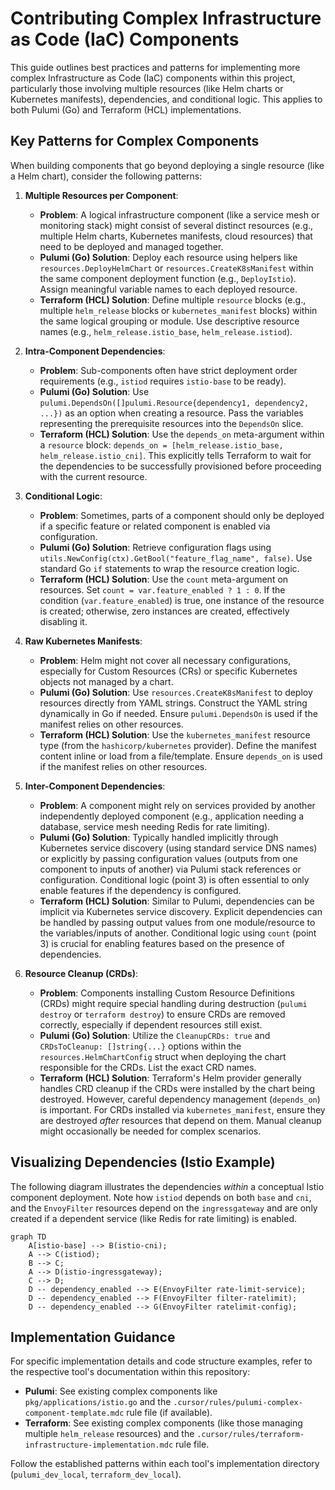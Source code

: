 # Contributing Complex Infrastructure as Code (IaC) Components

This guide outlines best practices and patterns for implementing more complex Infrastructure as Code (IaC) components within this project, particularly those involving multiple resources (like Helm charts or Kubernetes manifests), dependencies, and conditional logic. This applies to both Pulumi (Go) and Terraform (HCL) implementations.

## Key Patterns for Complex Components

When building components that go beyond deploying a single resource (like a Helm chart), consider the following patterns:

1.  **Multiple Resources per Component**:
    *   **Problem**: A logical infrastructure component (like a service mesh or monitoring stack) might consist of several distinct resources (e.g., multiple Helm charts, Kubernetes manifests, cloud resources) that need to be deployed and managed together.
    *   **Pulumi (Go) Solution**: Deploy each resource using helpers like `resources.DeployHelmChart` or `resources.CreateK8sManifest` within the same component deployment function (e.g., `DeployIstio`). Assign meaningful variable names to each deployed resource.
    *   **Terraform (HCL) Solution**: Define multiple `resource` blocks (e.g., multiple `helm_release` blocks or `kubernetes_manifest` blocks) within the same logical grouping or module. Use descriptive resource names (e.g., `helm_release.istio_base`, `helm_release.istiod`).

2.  **Intra-Component Dependencies**:
    *   **Problem**: Sub-components often have strict deployment order requirements (e.g., `istiod` requires `istio-base` to be ready).
    *   **Pulumi (Go) Solution**: Use `pulumi.DependsOn([]pulumi.Resource{dependency1, dependency2, ...})` as an option when creating a resource. Pass the variables representing the prerequisite resources into the `DependsOn` slice.
    *   **Terraform (HCL) Solution**: Use the `depends_on` meta-argument within a `resource` block: `depends_on = [helm_release.istio_base, helm_release.istio_cni]`. This explicitly tells Terraform to wait for the dependencies to be successfully provisioned before proceeding with the current resource.

3.  **Conditional Logic**:
    *   **Problem**: Sometimes, parts of a component should only be deployed if a specific feature or related component is enabled via configuration.
    *   **Pulumi (Go) Solution**: Retrieve configuration flags using `utils.NewConfig(ctx).GetBool("feature_flag_name", false)`. Use standard Go `if` statements to wrap the resource creation logic.
    *   **Terraform (HCL) Solution**: Use the `count` meta-argument on resources. Set `count = var.feature_enabled ? 1 : 0`. If the condition (`var.feature_enabled`) is true, one instance of the resource is created; otherwise, zero instances are created, effectively disabling it.

4.  **Raw Kubernetes Manifests**:
    *   **Problem**: Helm might not cover all necessary configurations, especially for Custom Resources (CRs) or specific Kubernetes objects not managed by a chart.
    *   **Pulumi (Go) Solution**: Use `resources.CreateK8sManifest` to deploy resources directly from YAML strings. Construct the YAML string dynamically in Go if needed. Ensure `pulumi.DependsOn` is used if the manifest relies on other resources.
    *   **Terraform (HCL) Solution**: Use the `kubernetes_manifest` resource type (from the `hashicorp/kubernetes` provider). Define the manifest content inline or load from a file/template. Ensure `depends_on` is used if the manifest relies on other resources.

5.  **Inter-Component Dependencies**:
    *   **Problem**: A component might rely on services provided by another independently deployed component (e.g., application needing a database, service mesh needing Redis for rate limiting).
    *   **Pulumi (Go) Solution**: Typically handled implicitly through Kubernetes service discovery (using standard service DNS names) or explicitly by passing configuration values (outputs from one component to inputs of another) via Pulumi stack references or configuration. Conditional logic (point 3) is often essential to only enable features if the dependency is configured.
    *   **Terraform (HCL) Solution**: Similar to Pulumi, dependencies can be implicit via Kubernetes service discovery. Explicit dependencies can be handled by passing output values from one module/resource to the variables/inputs of another. Conditional logic using `count` (point 3) is crucial for enabling features based on the presence of dependencies.

6.  **Resource Cleanup (CRDs)**:
    *   **Problem**: Components installing Custom Resource Definitions (CRDs) might require special handling during destruction (`pulumi destroy` or `terraform destroy`) to ensure CRDs are removed correctly, especially if dependent resources still exist.
    *   **Pulumi (Go) Solution**: Utilize the `CleanupCRDs: true` and `CRDsToCleanup: []string{...}` options within the `resources.HelmChartConfig` struct when deploying the chart responsible for the CRDs. List the exact CRD names.
    *   **Terraform (HCL) Solution**: Terraform's Helm provider generally handles CRD cleanup if the CRDs were installed by the chart being destroyed. However, careful dependency management (`depends_on`) is important. For CRDs installed via `kubernetes_manifest`, ensure they are destroyed *after* resources that depend on them. Manual cleanup might occasionally be needed for complex scenarios.

## Visualizing Dependencies (Istio Example)

The following diagram illustrates the dependencies *within* a conceptual Istio component deployment. Note how `istiod` depends on both `base` and `cni`, and the `EnvoyFilter` resources depend on the `ingressgateway` and are only created if a dependent service (like Redis for rate limiting) is enabled.

```mermaid
graph TD
    A[istio-base] --> B(istio-cni);
    A --> C(istiod);
    B --> C;
    A --> D(istio-ingressgateway);
    C --> D;
    D -- dependency_enabled --> E(EnvoyFilter rate-limit-service);
    D -- dependency_enabled --> F(EnvoyFilter filter-ratelimit);
    D -- dependency_enabled --> G(EnvoyFilter ratelimit-config);
```

## Implementation Guidance

For specific implementation details and code structure examples, refer to the respective tool's documentation within this repository:

*   **Pulumi**: See existing complex components like `pkg/applications/istio.go` and the `.cursor/rules/pulumi-complex-component-template.mdc` rule file (if available).
*   **Terraform**: See existing complex components (like those managing multiple `helm_release` resources) and the `.cursor/rules/terraform-infrastructure-implementation.mdc` rule file.

Follow the established patterns within each tool's implementation directory (`pulumi_dev_local`, `terraform_dev_local`). 